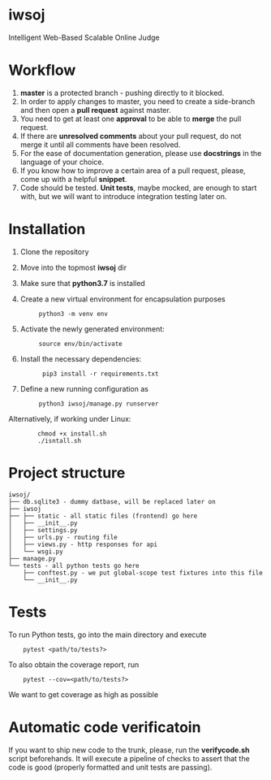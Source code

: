 # iwsoj
Intelligent Web-Based Scalable Online Judge

# Workflow
1. **master** is a protected branch - pushing directly to it blocked.
2. In order to apply changes to master, you need to create a side-branch and then open a **pull request** against master.
3. You need to get at least one **approval** to be able to **merge** the pull request.
4. If there are **unresolved comments** about your pull request, do not merge it until all comments have been resolved.
5. For the ease of documentation generation, please use **docstrings** in the language of your choice.
6. If you know how to improve a certain area of a pull request, please, come up with a helpful **snippet**.
7. Code should be tested. **Unit tests**, maybe mocked, are enough to start with, but we will want to introduce integration testing later on.

# Installation
1. Clone the repository
2. Move into the topmost **iwsoj** dir
3. Make sure that **python3.7** is installed
4. Create a new virtual environment for encapsulation purposes
  
            python3 -m venv env

5. Activate the newly generated environment:

            source env/bin/activate
            
6. Install the necessary dependencies:
            
             pip3 install -r requirements.txt
             
7. Define a new running configuration as 

            python3 iwsoj/manage.py runserver
            
Alternatively, if working under Linux:

            chmod +x install.sh
            ./isntall.sh
            
 # Project structure
``` 
iwsoj/
├── db.sqlite3 - dummy datbase, will be replaced later on
├── iwsoj
├── ├── static - all static files (frontend) go here
│   ├── __init__.py
│   ├── settings.py
│   ├── urls.py - routing file
│   ├── views.py - http responses for api
│   └── wsgi.py
├── manage.py
└── tests - all python tests go here
    ├── conftest.py - we put global-scope test fixtures into this file
    └── __init__.py
```

# Tests
To run Python tests, go into the main directory and execute

        pytest <path/to/tests?>
        
To also obtain the coverage report, run 

        pytest --cov=<path/to/tests?>
        
We want to get coverage as high as possible
        
 
# Automatic code verificatoin
If you want to ship new code to the trunk, please, run the **verifycode.sh** script beforehands. It will execute a pipeline of checks to assert that the code is good (properly formatted and unit tests are passing). 
